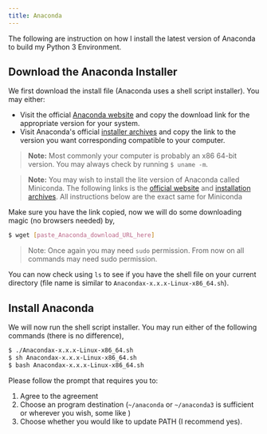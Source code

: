 ```yaml
---
title: Anaconda
---
```


The following are instruction on how I install the latest version of Anaconda to build my Python 3 Environment.

## Download the Anaconda Installer

We first download the install file (Anaconda uses a shell script installer). You may either:

* Visit the official [Anaconda website](https://www.anaconda.com/download/#linux) and copy the download link for the appropriate version for your system.
* Visit Anaconda's official [installer archives](https://repo.continuum.io/archive/) and copy the link to the version you want corresponding compatible to your computer.

> **Note:** Most commonly your computer is probably an x86 64-bit version. You may always check by running `$ uname -m`. 

> **Note:** You may wish to install the lite version of Anaconda called Miniconda. The following links is the [official website](https://conda.io/miniconda.html) and [installation archives](https://repo.continuum.io/miniconda/). All instructions below are the exact same for Miniconda

Make sure you have the link copied, now we will do some downloading magic (no browsers needed) by,

```sh
$ wget [paste_Anaconda_download_URL_here]
```
>Note: Once again you may need `sudo` permission. From now on all commands may need sudo permission.

You can now check using `ls` to see if you have the shell file on your current directory (file name is similar to `Anacondax-x.x.x-Linux-x86_64.sh`). 

## Install Anaconda

We will now run the shell script installer. You may run either of the following commands (there is no difference),

```sh
$ ./Anacondax-x.x.x-Linux-x86_64.sh
$ sh Anacondax-x.x.x-Linux-x86_64.sh
$ bash Anacondax-x.x.x-Linux-x86_64.sh
```

Please follow the prompt that requires you to:

1. Agree to the agreement
2. Choose an program destination (`~/anaconda` or `~/anaconda3` is sufficient or wherever you wish, some like )
3. Choose whether you would like to update PATH (I recommend yes).

